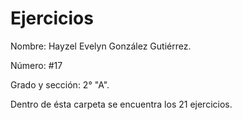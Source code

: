 # Ejercicios

Nombre: Hayzel Evelyn González Gutiérrez.

Número: #17

Grado y sección: 2° "A".

Dentro de ésta carpeta se encuentra los 21 ejercicios.
